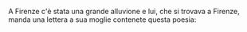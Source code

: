 A Firenze c'è stata una grande alluvione e lui, che si trovava a Firenze, manda una lettera a sua moglie contenete questa poesia:


